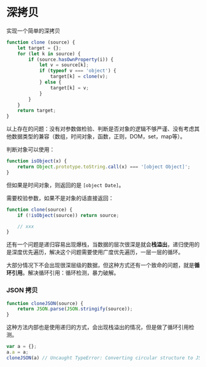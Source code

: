 # 深拷贝

实现一个简单的深拷贝

```js
function clone (source) {
    let target = {};
    for (let k in source) {
        if (source.hasOwnProperty(i)) {
            let v = source[k];
            if (typeof v === 'object') {
                target[k] = clone(v);
            } else {
                target[k] = v;
            }
        }
    }
    return target;
}
```

以上存在的问题：没有对参数做检验、判断是否对象的逻辑不够严谨、没有考虑其他数据类型的兼容（数组，时间对象，函数，正则，DOM，set，map等）。

判断对象可以使用：

```js
function isObject(x) {
    return Object.prototype.toString.call(x) === '[object Object]';
}
```

但如果是时间对象，则返回的是 `[object Date]`。

需要校验参数，如果不是对象的话直接返回：

```js
function clone(source) {
    if (!isObject(source)) return source;

    // xxx
}
```

还有一个问题是递归容易出现爆栈，当数据的层次很深是就会**栈溢出**，递归使用的是深度优先遍历，解决这个问题需要使用广度优先遍历，一层一层的循环。

大部分情况下不会出现很深层级的数据，但这种方式还有一个致命的问题，就是**循环引用**。解决循环引用：循环检测，暴力破解。

### JSON 拷贝

```js
function cloneJSON(source) {
    return JSON.parse(JSON.stringify(source));
}
```

这种方法内部也是使用递归的方式，会出现栈溢出的情况，但是做了循环引用检测。

```js
var a = {};
a.a = a;
cloneJSON(a) // Uncaught TypeError: Converting circular structure to JSON
```







